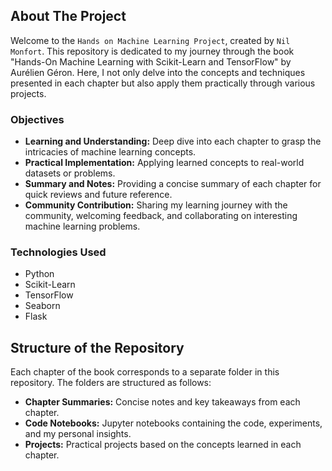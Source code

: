 ## About The Project

Welcome to the `Hands on Machine Learning Project`, created by `Nil Monfort`. This repository is dedicated to my journey through the book "Hands-On Machine Learning with Scikit-Learn and TensorFlow" by Aurélien Géron. Here, I not only delve into the concepts and techniques presented in each chapter but also apply them practically through various projects.

### Objectives

- **Learning and Understanding:** Deep dive into each chapter to grasp the intricacies of machine learning concepts.
- **Practical Implementation:** Applying learned concepts to real-world datasets or problems.
- **Summary and Notes:** Providing a concise summary of each chapter for quick reviews and future reference.
- **Community Contribution:** Sharing my learning journey with the community, welcoming feedback, and collaborating on interesting machine learning problems.

### Technologies Used

- Python
- Scikit-Learn
- TensorFlow
- Seaborn
- Flask

## Structure of the Repository

Each chapter of the book corresponds to a separate folder in this repository. The folders are structured as follows:

- **Chapter Summaries:** Concise notes and key takeaways from each chapter.
- **Code Notebooks:** Jupyter notebooks containing the code, experiments, and my personal insights.
- **Projects:** Practical projects based on the concepts learned in each chapter.

